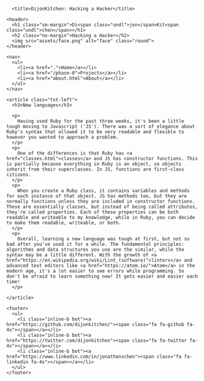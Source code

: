 <!DOCTYPE html>
<html>
  <head>
      <meta charset="utf-8">
      <link rel='stylesheet' type='text/css' href='https://fonts.googleapis.com/css?family=Noto+Sans'>
      <link rel="stylesheet" type="text/css" href="stylesheets/normalize.css">
      <link rel="stylesheet" type="text/css" href="stylesheets/default.css">
      <link rel="stylesheet" type="text/css" href="stylesheets/blog.css">
      <link rel="stylesheet" href="https://maxcdn.bootstrapcdn.com/font-awesome/4.4.0/css/font-awesome.min.css">

      <title>DijonKitchen: Hacking a Hacker</title>
  </head>

  <body class="bg-beige font-sans font-gray sd-font txt-ctr">

    <header>
      <h1 class="sm-margin">Di<span class="undl">jon</span>Kit<span class="undl">chen</span></h1>
      <h2 class="no-margin">Hacking a Hacker</h2>
      <img src="assets/face.png" alt="face" class="round">
    </header>

    <nav>
      <ul>
        <li><a href=".">Home</a></li>
        <li><a href="/phase-0">Projects</a></li>
        <li><a href="about.html">About</a></li>
      </ul>
    </nav>

    <article class="txt-left">
      <h3>New languages</h3>

      <p>
        Having used Ruby for the past three weeks, it's been a little tough moving to Javascript ('JS'). There was a sort of elegance about Ruby's syntax that allowed it to be very readable and flexible to however you wanted to approach a problem.
      </p>
      <p>
        One of the differences is that Ruby has <a href="classes.html">classes</a> and JS has constructor functions. This is partially because everything in Ruby is an object, so objects inherit from their superclasses. In JS, functions are first-class citizens.
      </p>
      <p>
        When you create a Ruby class, it contains variables and methods for each instance of that object. JS has methods too, but they are normally functions unless they are included in constructor functions. These are essentially classes, but instead of being called attributes, they're called properties. Each of these properties can be both readable and writeable to my knowledge, while in Ruby, you can decide to make them readable, writeable, or both.
      </p>
      <p>
        Overall, learning a new language was tough at first, but not so bad after you've used it for a while. The fundamental principles: algorithms and data structures you use are the similar, while the syntax may be a little different. With the growth of <a href="https://en.wikipedia.org/wiki/Lint_(software)">linters</a> and advanced text editors like <a href="https://atom.io/">Atom</a> in the modern age, it's a lot easier to see errors while programming. So don't be afraid to learn something new! It gets easier and easier each time!
      </p>

    </article>

    <footer>
      <ul>
        <li class="inline-b bot"><a href="https://github.com/dijonkitchen/"><span class="fa fa-github fa-4x"></span></a></li>
        <li class="inline-b bot"><a href="https://twitter.com/dijonkitchen"><span class="fa fa-twitter fa-4x"></span></a></li>
        <li class="inline-b bot"><a href="https://www.linkedin.com/in/jonathanschen"><span class="fa fa-linkedin fa-4x"></span></a></li>
      </ul>
    </footer>

  </body>
</html>
